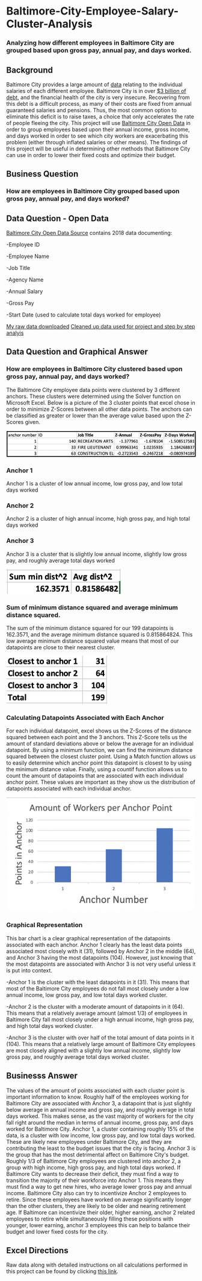# Baltimore-City-Employee-Salary-Cluster-Analysis
### Analyzing how different employees in Baltimore City are grouped based upon gross pay, annual pay, and days worked.

## Background
Baltimore City provides a large amount of [data](https://data.baltimorecity.gov/City-Government/Baltimore-City-Employees-Salaries/w28m-utix) relating to the individual salaries of each different employee. Baltimore City is in over [$3 billion of debt](https://www.mdpolicy.org/policyblog/detail/baltimores-economy-principles-for-recovery#:~:text=Baltimore%20was%2C%20of%20course%2C%20already,in%20terms%20of%20financial%20health.), and the financial health of the city is very insecure.  Recovering from this debt is a difficult process, as many of their costs are fixed from annual guaranteed salaries and pensions.  Thus, the most common option to eliminate this deficit is to raise taxes, a choice that only accelerates the rate of people fleeing the city. This project will use [Baltimore City Open Data](https://data.baltimorecity.gov/City-Government/Baltimore-City-Employees-Salaries/w28m-utix) in order to group employees based upon their annual income, gross income, and days worked in order to see which city workers are exacerbating this problem (either through inflated salaries or other means).  The findings of this project will be useful in determining other methods that Baltimore City can use in order to lower their fixed costs and optimize their budget.

## Business Question
### How are employees in Baltimore City grouped based upon gross pay, annual pay, and days worked?

## Data Question - Open Data
[Baltimore City Open Data Source](https://data.baltimorecity.gov/City-Government/Baltimore-City-Employees-Salaries/w28m-utix) contains 2018 data documenting:

-Employee ID

-Employee Name

-Job Title

-Agency Name

-Annual Salary

-Gross Pay

-Start Date (used to calculate total days worked for employee)

[My raw data downloaded](https://github.com/AdamShmanske/Baltimore-City-Employee-Salary-Cluster-Analysis/blob/main/Raw%20Data:Excel%20Directions%20MiniProject%233%20-%20Adam%20Shmanske.xls)
[Cleaned up data used for project and step by step analyis](https://github.com/AdamShmanske/Baltimore-City-Employee-Salary-Cluster-Analysis/blob/main/Miniproeject%233AdamShmanske.xlsx)


## Data Question and Graphical Answer
### How are employees in Baltimore City clustered based upon gross pay, annual pay, and days worked?

The Baltimore City employee data points were clustered by 3 different anchors.  These clusters were determined using the Solver function on Microsoft Excel.  Below is a picture of the 3 cluster points that excel chose in order to minimize Z-Scores between all other data points.  The anchors can be classified as greater or lower than the average value based upon the Z-Scores given. 

![alt text](https://github.com/AdamShmanske/Baltimore-City-Employee-Salary-Cluster-Analysis/blob/main/Screen%20Shot%202020-10-20%20at%201.50.14%20PM.png)

### Anchor 1
Anchor 1 is a cluster of low annual income, low gross pay, and low total days worked
### Anchor 2
Anchor 2 is a cluster of high annual income, high gross pay, and high total days worked
### Anchor 3
Anchor 3 is a cluster that is slightly low annual income, slightly low gross pay, and roughly average total days worked

![alt text](https://github.com/AdamShmanske/Baltimore-City-Employee-Salary-Cluster-Analysis/blob/main/Screen%20Shot%202020-10-20%20at%202.13.42%20PM.png)

### Sum of minimum distance squared and average minimum distance squared.
The sum of the minimum distance squared for our 199 datapoints is 162.3571, and the average minimum distance squared is 0.815864824.  This low average minimum distance squared value means that most of our datapoints are close to their nearest cluster.

![alt text](https://github.com/AdamShmanske/Baltimore-City-Employee-Salary-Cluster-Analysis/blob/main/Screen%20Shot%202020-10-20%20at%201.50.57%20PM.png)

### Calculating Datapoints Associated with Each Anchor
For each individual datapoint, excel shows us the Z-Scores of the distance squared between each point and the 3 anchors.  This Z-Score tells us the amount of standard deviations above or below the average for an individual datapoint.  By using a minimum function, we can find the minimum distance squared between the closest cluster point.  Using a Match function allows us to easily determine which anchor point this datapoint is closest to by using the minimum distance value.  Finally, using a countif function allows us to count the amount of datapoints that are associated with each individual anchor point.  These values are important as they show us the distribution of datapoints associated with each individual anchor.   

![alt text](https://github.com/AdamShmanske/Baltimore-City-Employee-Salary-Cluster-Analysis/blob/main/Screen%20Shot%202020-10-20%20at%202.08.32%20PM.png)

### Graphical Representation
This bar chart is a clear graphical representation of the datapoints associated with each anchor.  Anchor 1 clearly has the least data points associated most closely with it (31), followed by Anchor 2 in the middle (64), and Anchor 3 having the most datapoints (104).  However, just knowing that the most datapoints are associated with Anchor 3 is not very useful unless it is put into context. 

-Anchor 1 is the cluster with the least datapoints in it (31).  This means that most of the Baltimore City employees do not fall most closely under a low annual income, low gross pay, and low total days worked cluster.

-Anchor 2 is the cluster with a moderate amount of datapoints in it (64).  This means that a relatively average amount (almost 1/3) of employees in Baltimore City fall most closely under a high annual income, high gross pay, and high total days worked cluster.

-Anchor 3 is the cluster with over half of the total amount of data points in it (104). This means that a relatively large amount of Baltimore City employees are most closely aligned with a slightly low annual income, slightly low gross pay, and roughly average total days worked cluster.

## Businesss Answer

The values of the amount of points associated with each cluster point is important information to know.  Roughly half of the employees working for Baltimore City are associated with Anchor 3, a datapoint that is just slightly below average in annual income and gross pay, and roughly average in total days worked.  This makes sense, as the vast majority of workers for the city fall right around the median in terms of annual income, gross pay, and days worked for Baltimore City.  Anchor 1, a cluster containing roughly 15% of the data, is a cluster with low income, low gross pay, and low total days worked.  These are likely new employees under Baltimore City, and they are contributing the least to the budget issues that the city is facing.  Anchor 3 is the group that has the most detrimental affect on Baltimore City's budget. Roughly 1/3 of Baltimore City employees are clustered into anchor 2, a group with high income, high gross pay, and high total days worked.  If Baltimore City wants to decrease their deficit, they must find a way to transition the majority of their workforce into Anchor 1.  This means they must find a way to get new hires, who average lower gross pay and annual income.  Baltimore City also can try to incentivize Anchor 2 employees to retire.  Since these employees have worked on average significantly longer than the other clusters, they are likely to be older and nearing retirement age.  If Baltimore can incentivize their older, higher earning, anchor 2 related employees to retire while simultaneously filling these positions with younger, lower earning, anchor 3 employees this can help to balance their budget and lower fixed costs for the city.


## Excel Directions
Raw data along with detailed instructions on all calculations performed in this project can be found by clicking [this link](https://github.com/AdamShmanske/Baltimore-City-Employee-Salary-Cluster-Analysis/blob/main/Raw%20Data:Excel%20Directions%20MiniProject%233%20-%20Adam%20Shmanske.xls).
